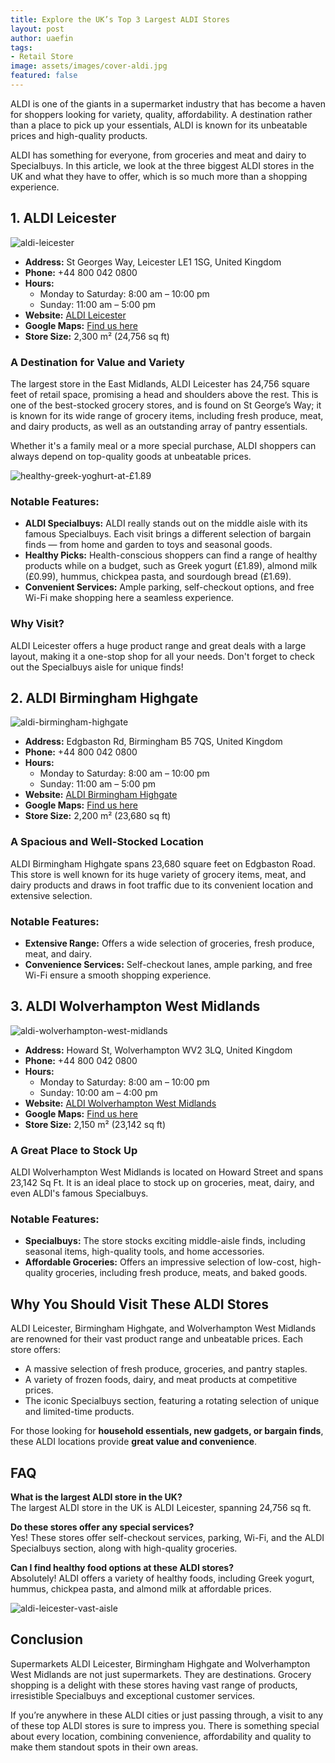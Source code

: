 ```yaml
---
title: Explore the UK’s Top 3 Largest ALDI Stores
layout: post
author: uaefin
tags:
- Retail Store
image: assets/images/cover-aldi.jpg
featured: false
---
```


ALDI is one of the giants in a supermarket industry that has become a haven for shoppers looking for variety, quality, affordability. A destination rather than a place to pick up your essentials, ALDI is known for its unbeatable prices and high-quality products.

ALDI has something for everyone, from groceries and meat and dairy to Specialbuys. In this article, we look at the three biggest ALDI stores in the UK and what they have to offer, which is so much more than a shopping experience.

## 1. ALDI Leicester

![aldi-leicester](https://retailradar.org/wp-content/uploads/2025/01/ALDI-Leicester.jpg)

- **Address:** St Georges Way, Leicester LE1 1SG, United Kingdom  
- **Phone:** +44 800 042 0800  
- **Hours:**  
  - Monday to Saturday: 8:00 am – 10:00 pm  
  - Sunday: 11:00 am – 5:00 pm  
- **Website:** [ALDI Leicester](https://stores.aldi.co.uk/east-midlands/leicester/st-georges-way)
- **Google Maps:** [Find us here](https://maps.app.goo.gl/VD18CV5yjmX1DQg9A)
- **Store Size:** 2,300 m² (24,756 sq ft)  

### A Destination for Value and Variety
The largest store in the East Midlands, ALDI Leicester has 24,756 square feet of retail space, promising a head and shoulders above the rest. This is one of the best-stocked grocery stores, and is found on St George’s Way; it is known for its wide range of grocery items, including fresh produce, meat, and dairy products, as well as an outstanding array of pantry essentials.

Whether it's a family meal or a more special purchase, ALDI shoppers can always depend on top-quality goods at unbeatable prices. 

![healthy-greek-yoghurt-at-£1.89](https://retailradar.org/wp-content/uploads/2025/01/Healthy-Greek-Yoghurt-at-1.89.jpg)

### Notable Features:
- **ALDI Specialbuys:** ALDI really stands out on the middle aisle with its famous Specialbuys. Each visit brings a different selection of bargain finds — from home and garden to toys and seasonal goods.
- **Healthy Picks:** Health-conscious shoppers can find a range of healthy products while on a budget, such as Greek yogurt (£1.89), almond milk (£0.99), hummus, chickpea pasta, and sourdough bread (£1.69).
- **Convenient Services:** Ample parking, self-checkout options, and free Wi-Fi make shopping here a seamless experience.

### Why Visit?
ALDI Leicester offers a huge product range and great deals with a large layout, making it a one-stop shop for all your needs. Don't forget to check out the Specialbuys aisle for unique finds!

## 2. ALDI Birmingham Highgate

![aldi-birmingham-highgate](https://retailradar.org/wp-content/uploads/2025/01/ALDI-Birmingham-Highgate.jpg)

- **Address:** Edgbaston Rd, Birmingham B5 7QS, United Kingdom  
- **Phone:** +44 800 042 0800  
- **Hours:**  
  - Monday to Saturday: 8:00 am – 10:00 pm  
  - Sunday: 11:00 am – 5:00 pm  
- **Website:** [ALDI Birmingham Highgate](https://stores.aldi.co.uk/west-midlands/birmingham/edgbaston-road)
- **Google Maps:** [Find us here](https://maps.app.goo.gl/FZCY8jrqomkuwWDYA)
- **Store Size:** 2,200 m² (23,680 sq ft)  

### A Spacious and Well-Stocked Location
ALDI Birmingham Highgate spans 23,680 square feet on Edgbaston Road. This store is well known for its huge variety of grocery items, meat, and dairy products and draws in foot traffic due to its convenient location and extensive selection.

### Notable Features:
- **Extensive Range:** Offers a wide selection of groceries, fresh produce, meat, and dairy.
- **Convenience Services:** Self-checkout lanes, ample parking, and free Wi-Fi ensure a smooth shopping experience.

## 3. ALDI Wolverhampton West Midlands

![aldi-wolverhampton-west-midlands](https://retailradar.org/wp-content/uploads/2025/01/ALDI-Wolverhampton-West-Midlands.jpg)

- **Address:** Howard St, Wolverhampton WV2 3LQ, United Kingdom  
- **Phone:** +44 800 042 0800  
- **Hours:**  
  - Monday to Saturday: 8:00 am – 10:00 pm  
  - Sunday: 10:00 am – 4:00 pm  
- **Website:** [ALDI Wolverhampton West Midlands](https://stores.aldi.co.uk/west-midlands/wolverhampton/howard-street)
- **Google Maps:** [Find us here](https://maps.app.goo.gl/i8yorSNJQWB6AzDb6)
- **Store Size:** 2,150 m² (23,142 sq ft)  

### A Great Place to Stock Up
ALDI Wolverhampton West Midlands is located on Howard Street and spans 23,142 Sq Ft. It is an ideal place to stock up on groceries, meat, dairy, and even ALDI's famous Specialbuys.

### Notable Features:
- **Specialbuys:** The store stocks exciting middle-aisle finds, including seasonal items, high-quality tools, and home accessories.
- **Affordable Groceries:** Offers an impressive selection of low-cost, high-quality groceries, including fresh produce, meats, and baked goods.

## Why You Should Visit These ALDI Stores
ALDI Leicester, Birmingham Highgate, and Wolverhampton West Midlands are renowned for their vast product range and unbeatable prices. Each store offers:
- A massive selection of fresh produce, groceries, and pantry staples.
- A variety of frozen foods, dairy, and meat products at competitive prices.
- The iconic Specialbuys section, featuring a rotating selection of unique and limited-time products.

For those looking for **household essentials, new gadgets, or bargain finds**, these ALDI locations provide **great value and convenience**.

## FAQ
**What is the largest ALDI store in the UK?**  
The largest ALDI store in the UK is ALDI Leicester, spanning 24,756 sq ft.

**Do these stores offer any special services?**  
Yes! These stores offer self-checkout services, parking, Wi-Fi, and the ALDI Specialbuys section, along with high-quality groceries.

**Can I find healthy food options at these ALDI stores?**  
Absolutely! ALDI offers a variety of healthy foods, including Greek yogurt, hummus, chickpea pasta, and almond milk at affordable prices.

![aldi-leicester-vast-aisle](https://retailradar.org/wp-content/uploads/2025/01/ALDI-Leicester-Vast-Aisle.jpg)

## Conclusion
Supermarkets ALDI Leicester, Birmingham Highgate and Wolverhampton West Midlands are not just supermarkets. They are destinations. Grocery shopping is a delight with these stores having vast range of products, irresistible Specialbuys and exceptional customer services.

If you’re anywhere in these ALDI cities or just passing through, a visit to any of these top ALDI stores is sure to impress you. There is something special about every location, combining convenience, affordability and quality to make them standout spots in their own areas.
